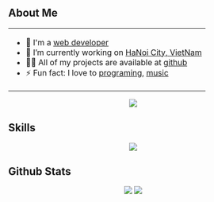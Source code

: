 <body>

  <h2>
    <b>About Me</b>
  </h2>

  <table align="center">
    <tr>
      <td>
        <ul>
          <li>
            <span>
            🌱 I'm a
            <a href="https://google.com/search?q=web%20developer" target="_blank">web developer</a>
            </span>
          </li>
          <li>
            <span>
              🔭 I’m currently working on
            </span>
            <a href="https://google.com/search?q=HaNoi%20City,%20VietNam" target="_blank">HaNoi City, VietNam</a>
          </li>
          <li>
            <span>
              👨‍💻 All of my projects are available at
            </span>
            <a href="https://github.com/phamhiep2506?tab=repositories" target="_blank">github</a>
          </li>
          <li>
            <span>
              ⚡ Fun fact: I love to
              <a href="https://google.com/search?q=programing" target="_blank">programing,</a>
              <a href="https://google.com/search?q=music" target="_blank">music</a>
            </span>
          </li>
        </ul>
      </td>
    </tr>
  </table>

  <p align="center">
    <img src="https://komarev.com/ghpvc/?username=phamhiep2506" />
  </p>
  
  <h2>
    <b>Skills</b>
  </h2>
  <p align="center">
    <a href="https://github.com/phamhiep2506" target="_blank">
      <img src="https://skillicons.dev/icons?i=c,cpp,cs,js,react,dotnet,linux,vim" />
    </a>
  </p>

  <h2>
    <b>Github Stats</b>
  </h2>

  <p align="center">
    <img src="http://github-profile-summary-cards.vercel.app/api/cards/stats?username=phamhiep2506&theme=gruvbox" />
    <img src="http://github-profile-summary-cards.vercel.app/api/cards/repos-per-language?username=phamhiep2506&theme=gruvbox" />
  </p>

</body>
